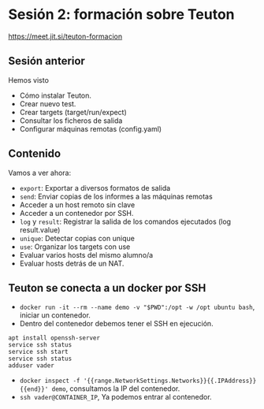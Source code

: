
# Sesión 2: formación sobre Teuton

https://meet.jit.si/teuton-formacion

## Sesión anterior

Hemos visto
* Cómo instalar Teuton.
* Crear nuevo test.
* Crear targets (target/run/expect)
* Consultar los ficheros de salida
* Configurar máquinas remotas (config.yaml)

## Contenido

Vamos a ver ahora:
* `export`: Exportar a diversos formatos de salida
* `send`: Enviar copias de los informes a las máquinas remotas
* Acceder a un host remoto sin clave
* Acceder a un contenedor por SSH.
* `log` y `result`: Registrar la salida de los comandos ejecutados (log result.value)
* `unique`: Detectar copias con unique
* `use`: Organizar los targets con use
* Evaluar varios hosts del mismo alumno/a
* Evaluar hosts detrás de un NAT.

## Teuton se conecta a un docker por SSH

* `docker run -it --rm --name demo -v "$PWD":/opt -w /opt ubuntu bash`, iniciar un contenedor.
* Dentro del contenedor debemos tener el SSH en ejecución.
```
apt install openssh-server
service ssh status
service ssh start
service ssh status
adduser vader
```
* `docker inspect -f '{{range.NetworkSettings.Networks}}{{.IPAddress}}{{end}}' demo`, consultamos la IP del contenedor.
* `ssh vader@CONTAINER_IP`, Ya podemos entrar al contenedor.
